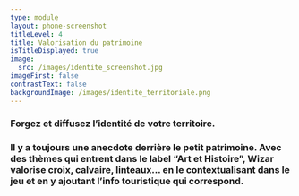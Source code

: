```yaml
---
type: module
layout: phone-screenshot
titleLevel: 4
title: Valorisation du patrimoine
isTitleDisplayed: true
image:
  src: /images/identite_screenshot.jpg
imageFirst: false
contrastText: false
backgroundImage: /images/identite_territoriale.png
---
```

### Forgez et diffusez l’identité de votre territoire.
### Il y a toujours une anecdote derrière le petit patrimoine. Avec des thèmes qui entrent dans le label “Art et Histoire”, Wizar valorise croix, calvaire, linteaux... en le contextualisant dans le jeu et en y ajoutant l’info touristique qui correspond.  
